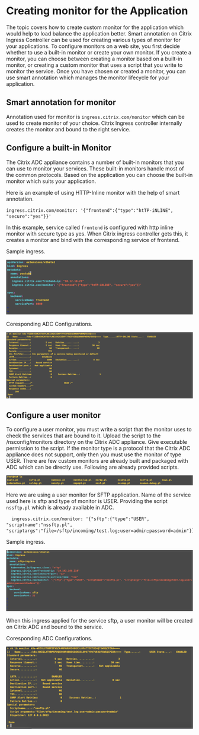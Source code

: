 # **Creating monitor for the Application**
	
The topic covers how to create custom monitor for the application which would help to load balance the application better. Smart annotation on Citrix Ingress Controller can be used for creating various types of monitor for your applications. To configure monitors on a web site, you first decide whether to use a built-in monitor or create your own monitor. If you create a monitor, you can choose between creating a monitor based on a built-in monitor, or creating a custom monitor that uses a script that you write to monitor the service. Once you have chosen or created a monitor, you can use smart annotation which manages the monitor lifecycle for your application. 
 

## **Smart annotation for monitor**

Annotation used for monitor is ```ingress.citrix.com/monitor``` which can be used to create monitor of your choice. Citrix Ingress controller internally creates the monitor and bound to the right service.



## **Configure a built-in Monitor**
  
The Citrix ADC appliance contains a number of built-in monitors that you can use to monitor your services. These built-in monitors handle most of the common protocols. Based on the application you can choose the built-in monitor which suits your application. 

Here is an example of using  HTTP-Inline monitor with the help of smart annotation.

```
ingress.citrix.com/monitor: '{"frontend":{"type":"htTP-iNLINE", "secure":"yes"}}'
```

In this example,  service called ```frontend``` is configured with http inline monitor with secure type as yes. When Citrix ingress controller gets this, it creates a monitor and bind with the corresponding service of frontend.

  Sample ingress.

  ![HttpInline](../media/HttpInline.png)

  Coresponding ADC Configurations.

  ![HttpInlineADC](../media/HttpInlineOutput.png)

## **Configure a user monitor**

  To configure a user monitor, you must write a script that the monitor uses to check the services that are bound to it. Upload the script to the /nsconfig/monitors directory on the Citrix ADC appliance. Give executable permission to the script. If the monitor type is a protocol that the Citrix ADC appliance does not support, only then you must use the monitor of type USER. There are few custom monitors are already built and packaged with ADC which can be directly use. Following are already provided scripts.

  ![CustomMonitor](../media/CustomMonitor.png)

  Here we are using a user monitor for SFTP application. Name of the service used here is sftp and type of monitor is USER. Providing the script ```nssftp.pl``` which is already available in ADC.

  ```
    ingress.citrix.com/monitor: '{"sftp":{"type":"USER", "scriptname":"nssftp.pl", "scriptargs":"file=/sftp/incoming/test.log;user=admin;password=admin"}}'
  ```  

  Sample ingress.

  ![MonitorIngress](../media/Monitor_ingress.png)
  
  When this ingress applied for the service sftp, a user monitor will be created on Citrix ADC and bound to the service.  
 
  Coresponding ADC Configurations.

  ![MonitorConfig](../media/MonitorOutput.png)


